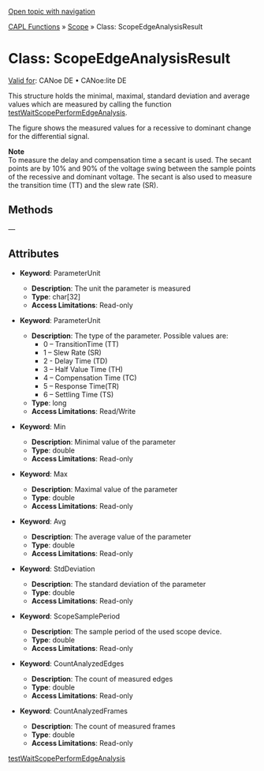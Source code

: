 [Open topic with navigation](../../../../../CANoeDEFamily.htm#Topics/CAPLFunctions/Scope/Classes/CAPLfunctionScopeEdgeAnalysisResult.md)

[CAPL Functions](../../CAPLfunctions.md) » [Scope](../CAPLfunctionsScopeOverview.md) » Class: ScopeEdgeAnalysisResult

# Class: ScopeEdgeAnalysisResult

[Valid for](../../../Shared/FeatureAvailability.md):  CANoe DE • CANoe:lite DE

This structure holds the minimal, maximal, standard deviation and average values which are measured by calling the function [testWaitScopePerformEdgeAnalysis](../../Test/Functions/CAPLfunctionTestWaitScopePerformEdgeAnalysis.md).

The figure shows the measured values for a recessive to dominant change for the differential signal.

**Note**  
To measure the delay and compensation time a secant is used. The secant points are by 10% and 90% of the voltage swing between the sample points of the recessive and dominant voltage. The secant is also used to measure the transition time (TT) and the slew rate (SR).

## Methods

—

## Attributes

- **Keyword**: ParameterUnit
  - **Description**: The unit the parameter is measured
  - **Type**: char[32]
  - **Access Limitations**: Read-only

- **Keyword**: ParameterUnit
  - **Description**: The type of the parameter. Possible values are:
    - 0 – TransitionTime (TT)
    - 1 – Slew Rate (SR)
    - 2 -  Delay Time (TD)
    - 3 – Half Value Time (TH)
    - 4 – Compensation Time (TC)
    - 5 – Response Time(TR)
    - 6 – Settling Time (TS)
  - **Type**: long
  - **Access Limitations**: Read/Write

- **Keyword**: Min
  - **Description**: Minimal value of the parameter
  - **Type**: double
  - **Access Limitations**: Read-only

- **Keyword**: Max
  - **Description**: Maximal value of the parameter
  - **Type**: double
  - **Access Limitations**: Read-only

- **Keyword**: Avg
  - **Description**: The average value of the parameter
  - **Type**: double
  - **Access Limitations**: Read-only

- **Keyword**: StdDeviation
  - **Description**: The standard deviation of the parameter
  - **Type**: double
  - **Access Limitations**: Read-only

- **Keyword**: ScopeSamplePeriod
  - **Description**: The sample period of the used scope device.
  - **Type**: double
  - **Access Limitations**: Read-only

- **Keyword**: CountAnalyzedEdges
  - **Description**: The count of measured edges
  - **Type**: double
  - **Access Limitations**: Read-only

- **Keyword**: CountAnalyzedFrames
  - **Description**: The count of measured frames
  - **Type**: double
  - **Access Limitations**: Read-only

[testWaitScopePerformEdgeAnalysis](../../Test/Functions/CAPLfunctionTestWaitScopePerformEdgeAnalysis.md)
